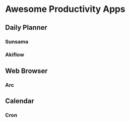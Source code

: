 # Awesome Productivity Apps

## Daily Planner

### Sunsama

### Akiflow

## Web Browser

### Arc

## Calendar

### Cron


